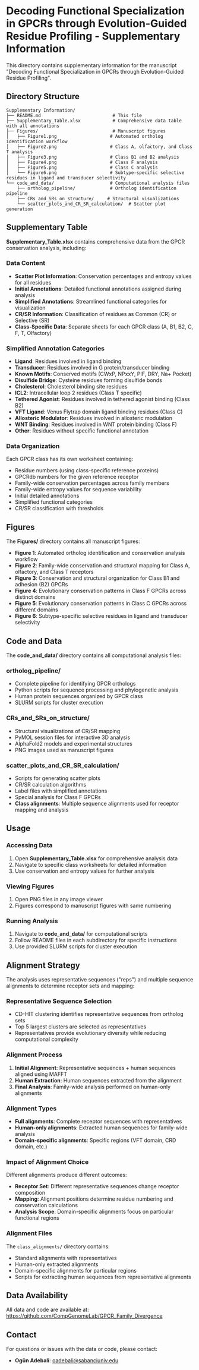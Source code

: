 # Decoding Functional Specialization in GPCRs through Evolution-Guided Residue Profiling - Supplementary Information

This directory contains supplementary information for the manuscript "Decoding Functional Specialization in GPCRs through Evolution-Guided Residue Profiling".

## Directory Structure

```text
Supplementary Information/
├── README.md                           # This file
├── Supplementary_Table.xlsx            # Comprehensive data table with all annotations
├── Figures/                            # Manuscript figures
│   ├── Figure1.png                    # Automated ortholog identification workflow
│   ├── Figure2.png                    # Class A, olfactory, and Class T analysis
│   ├── Figure3.png                    # Class B1 and B2 analysis
│   ├── Figure4.png                    # Class F analysis
│   ├── Figure5.png                    # Class C analysis
│   └── Figure6.png                    # Subtype-specific selective residues in ligand and transducer selectivity
└── code_and_data/                     # Computational analysis files
    ├── ortholog_pipeline/             # Ortholog identification pipeline
    ├── CRs_and_SRs_on_structure/     # Structural visualizations
    └── scatter_plots_and_CR_SR_calculation/  # Scatter plot generation
```

## Supplementary Table

**Supplementary_Table.xlsx** contains comprehensive data from the GPCR conservation analysis, including:

### Data Content
- **Scatter Plot Information**: Conservation percentages and entropy values for all residues
- **Initial Annotations**: Detailed functional annotations assigned during analysis
- **Simplified Annotations**: Streamlined functional categories for visualization
- **CR/SR Information**: Classification of residues as Common (CR) or Selective (SR)
- **Class-Specific Data**: Separate sheets for each GPCR class (A, B1, B2, C, F, T, Olfactory)

### Simplified Annotation Categories
- **Ligand**: Residues involved in ligand binding
- **Transducer**: Residues involved in G protein/transducer binding
- **Known Motifs**: Conserved motifs (CWxP, NPxxY, PIF, DRY, Na+ Pocket)
- **Disulfide Bridge**: Cysteine residues forming disulfide bonds
- **Cholesterol**: Cholesterol binding site residues
- **ICL2**: Intracellular loop 2 residues (Class T specific)
- **Tethered Agonist**: Residues involved in tethered agonist binding (Class B2)
- **VFT Ligand**: Venus Flytrap domain ligand binding residues (Class C)
- **Allosteric Modulator**: Residues involved in allosteric modulation
- **WNT Binding**: Residues involved in WNT protein binding (Class F)
- **Other**: Residues without specific functional annotation

### Data Organization
Each GPCR class has its own worksheet containing:
- Residue numbers (using class-specific reference proteins)
- GPCRdb numbers for the given reference receptor
- Family-wide conservation percentages across family members
- Family-wide entropy values for sequence variability
- Initial detailed annotations
- Simplified functional categories
- CR/SR classification with thresholds

## Figures

The **Figures/** directory contains all manuscript figures:

- **Figure 1**: Automated ortholog identification and conservation analysis workflow
- **Figure 2**: Family-wide conservation and structural mapping for Class A, olfactory, and Class T receptors
- **Figure 3**: Conservation and structural organization for Class B1 and adhesion (B2) GPCRs
- **Figure 4**: Evolutionary conservation patterns in Class F GPCRs across distinct domains
- **Figure 5**: Evolutionary conservation patterns in Class C GPCRs across different domains
- **Figure 6**: Subtype-specific selective residues in ligand and transducer selectivity

## Code and Data

The **code_and_data/** directory contains all computational analysis files:

### ortholog_pipeline/
- Complete pipeline for identifying GPCR orthologs
- Python scripts for sequence processing and phylogenetic analysis
- Human protein sequences organized by GPCR class
- SLURM scripts for cluster execution

### CRs_and_SRs_on_structure/
- Structural visualizations of CR/SR mapping
- PyMOL session files for interactive 3D analysis
- AlphaFold2 models and experimental structures
- PNG images used as manuscript figures

### scatter_plots_and_CR_SR_calculation/
- Scripts for generating scatter plots
- CR/SR calculation algorithms
- Label files with simplified annotations
- Special analysis for Class F GPCRs
- **Class alignments**: Multiple sequence alignments used for receptor mapping and analysis

## Usage

### Accessing Data
1. Open **Supplementary_Table.xlsx** for comprehensive analysis data
2. Navigate to specific class worksheets for detailed information
3. Use conservation and entropy values for further analysis

### Viewing Figures
1. Open PNG files in any image viewer
2. Figures correspond to manuscript figures with same numbering

### Running Analysis
1. Navigate to **code_and_data/** for computational scripts
2. Follow README files in each subdirectory for specific instructions
3. Use provided SLURM scripts for cluster execution

## Alignment Strategy

The analysis uses representative sequences ("reps") and multiple sequence alignments to determine receptor sets and mapping:

### Representative Sequence Selection
- CD-HIT clustering identifies representative sequences from ortholog sets
- Top 5 largest clusters are selected as representatives
- Representatives provide evolutionary diversity while reducing computational complexity

### Alignment Process
1. **Initial Alignment**: Representative sequences + human sequences aligned using MAFFT
2. **Human Extraction**: Human sequences extracted from the alignment
3. **Final Analysis**: Family-wide analysis performed on human-only alignments

### Alignment Types
- **Full alignments**: Complete receptor sequences with representatives
- **Human-only alignments**: Extracted human sequences for family-wide analysis
- **Domain-specific alignments**: Specific regions (VFT domain, CRD domain, etc.)

### Impact of Alignment Choice
Different alignments produce different outcomes:
- **Receptor Set**: Different representative sequences change receptor composition
- **Mapping**: Alignment positions determine residue numbering and conservation calculations
- **Analysis Scope**: Domain-specific alignments focus on particular functional regions

### Alignment Files
The `class_alignments/` directory contains:
- Standard alignments with representatives
- Human-only extracted alignments
- Domain-specific alignments for particular regions
- Scripts for extracting human sequences from representative alignments

## Data Availability

All data and code are available at: https://github.com/CompGenomeLab/GPCR_Family_Divergence

## Contact

For questions or issues with the data or code, please contact:
- **Ogün Adebali**: oadebali@sabanciuniv.edu
